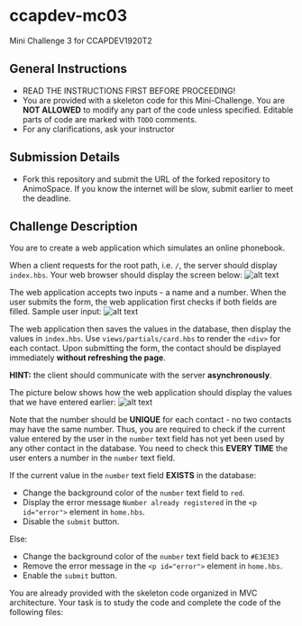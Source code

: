 # ccapdev-mc03
Mini Challenge 3 for CCAPDEV1920T2

## General Instructions
- READ THE INSTRUCTIONS FIRST BEFORE PROCEEDING!
- You are provided with a skeleton code for this Mini-Challenge. You are **NOT ALLOWED** to modify any part of the code unless specified. Editable parts of code are marked with `TODO` comments.
- For any clarifications, ask your instructor

## Submission Details
- Fork this repository and submit the URL of the forked repository to AnimoSpace. If you know the internet will be slow, submit earlier to meet the deadline.

## Challenge Description
You are to create a web application which simulates an online phonebook.

When a client requests for the root path, i.e. `/`, the server should display `index.hbs`. Your web browser should display the screen below:
![alt text](https://github.com/arvention/ccapdev-mc03/blob/master/home.png "Index Page")

The web application accepts two inputs - a name and a number. When the user submits the form, the web application first checks if both fields are filled. Sample user input:
![alt text](https://github.com/arvention/ccapdev-mc03/blob/master/filled-form.png "Filled Form")

The web application then saves the values in the database, then display the values in `index.hbs`. Use `views/partials/card.hbs` to render the `<div>` for each contact. Upon submitting the form, the contact should be displayed immediately **without refreshing the page**.

**HINT:** the client should communicate with the server **asynchronously**.

The picture below shows how the web application should display the values that we have entered earlier:
![alt text](https://github.com/arvention/ccapdev-mc03/blob/master/displayed-contact.png "Displayed Contact")

Note that the number should be **UNIQUE** for each contact - no two contacts may have the same number. Thus, you are required to check if the current value entered by the user in the `number` text field has not yet been used by any other contact in the database. You need to check this **EVERY TIME** the user enters a number in the `number` text field.

If the current value in the `number` text field **EXISTS** in the database:
- Change the background color of the `number` text field to `red`.
- Display the error message `Number already registered` in the `<p id="error">` element in `home.hbs`.
- Disable the `submit` button.

Else:
- Change the background color of the `number` text field back to `#E3E3E3`
- Remove the error message in the `<p id="error">` element in `home.hbs`.
- Enable the `submit` button.

You are already provided with the skeleton code organized in MVC architecture. Your task is to study the code and complete the code of the following files:

